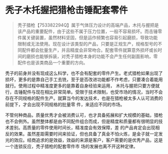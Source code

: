 # 秃子木托握把猎枪击锤配套零件


> 秃子猎枪【753382294Q】属于气体压力设计的高端产品，木托与握把是该产品的重要配件，由于这些不属于压力位置，一般不容易损坏。而击锤零件属关键装置，虽然材料坚固，但是运作频繁也容易引起磨损，导致功能
限制或无法使用。现在设计该类型的产品，只要是正规生产，规格型号的不同配件都会批量生产，并且精度会非常吻合。配套零件就算意外损坏或长时间的磨损也能够拆装，对秃子猎枪本身的功能不会产生任何副面影响，零
配件也是该类商品一个重要的方向。

   秃子的前身并没有现成这么科学，也不会有配套的零件产生。老式猎枪如果出现了损坏，更多的是靠自己手工去铣，至于是否改进功能都不作考虑，只要凑合着能用就行。使用过程中精准度更多的是靠着自身经验来运用，
木托与握把只要方便就行，击锤配件与现在相比非常简单。受限于技术限制，也受市场的情况，当时不会存在不同规格的配件生产。就算当今的发达技术，也是在猎枪被太多人认可消费的前提下，才会出现不同规格的批量零
件，来适应不同的市场。

不管何种商品，质量优秀才会被消费认可，也才具备拓展和扩大规模的基础，猎枪也不会例外。虽然整体都是由不同配件组合而成，但是精度和质量都有很明显的技术差别。高质量的零件使用时间长，精准度会有效保障，差
的产品肯定会出现相反的效果。虽然差距需要时间来验证，但也具备了真金不怕火炼，是金子就一定发光的效应。经商追求的是效益，效益的来源是客户，客户需要的是优秀产品，这是一个连锁反应，秃子猎枪的配套零件市
场的发展也离不开这种定律。
